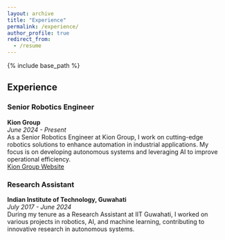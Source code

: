 ```yaml
---
layout: archive
title: "Experience"
permalink: /experience/
author_profile: true
redirect_from:
  - /resume
---
```


{% include base_path %}

## Experience

### Senior Robotics Engineer  
**Kion Group**  
*June 2024 - Present*  
As a Senior Robotics Engineer at Kion Group, I work on cutting-edge robotics solutions to enhance automation in industrial applications. My focus is on developing autonomous systems and leveraging AI to improve operational efficiency.  
[Kion Group Website](https://www.kiongroup.com/en/)

### Research Assistant  
**Indian Institute of Technology, Guwahati**  
*July 2017 - June 2024*  
During my tenure as a Research Assistant at IIT Guwahati, I worked on various projects in robotics, AI, and machine learning, contributing to innovative research in autonomous systems.
